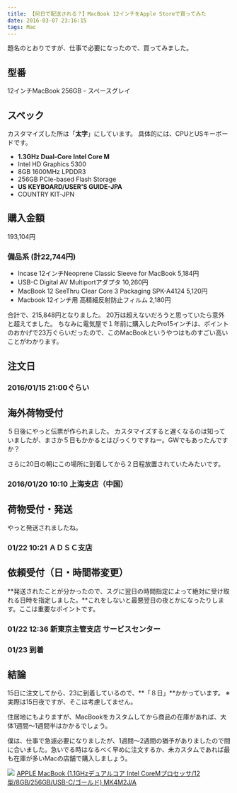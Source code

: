 ```yaml
---
title: 【何日で配送される？】MacBook 12インチをApple Storeで買ってみた
date: 2016-03-07 23:16:15
tags: Mac
---
```

題名のとおりですが、仕事で必要になったので、買ってみました。

## 型番
12インチMacBook 256GB - スペースグレイ

## スペック
カスタマイズした所は「**太字**」にしています。
具体的には、CPUとUSキーボードです。

* **1.3GHz Dual-Core Intel Core M**
* Intel HD Graphics 5300
* 8GB 1600MHz LPDDR3
* 256GB PCIe-based Flash Storage
* **US KEYBOARD/USER'S GUIDE-JPA**
* COUNTRY KIT-JPN

## 購入金額
193,104円

### 備品系 (計22,744円)
* Incase 12インチNeoprene Classic Sleeve for MacBook 5,184円
* USB-C Digital AV Multiportアダプタ 10,260円
* MacBook 12 SeeThru Clear Core 3 Packaging SPK-A4124 5,120円
* Macbook 12インチ用 高精細反射防止フィルム 2,180円

合計で、215,848円となりました。
20万は超えないだろうと思っていたら意外と超えてました。
ちなみに電気屋で１年前に購入したPro15インチは、ポイントのおかげで23万ぐらいだったので、このMacBookというやつはものすごい高いことがわかります。

## 注文日
### 2016/01/15 21:00ぐらい

## 海外荷物受付
５日後にやっと伝票が作られました。
カスタマイズすると遅くなるのは知っていましたが、まさか５日もかかるとはびっくりですねー。GWでもあったんですか？

さらに20日の朝にこの場所に到着してから２日程放置されていたみたいです。

### 2016/01/20 10:10 上海支店（中国）

## 荷物受付・発送
やっと発送されましたね。

### 01/22 10:21 ＡＤＳＣ支店

## 依頼受付（日・時間帯変更）
**発送されたことが分かったので、スグに翌日の時間指定によって絶対に受け取れる日時を指定しました。**これをしないと最悪翌日の夜とかになったりします。ここは重要なポイントです。

### 01/22 12:36 新東京主管支店 サービスセンター

### 01/23 到着

## 結論
15日に注文してから、23に到着しているので、**「８日」**かかっています。
※実際は15日夜ですが、そこは考慮してません。

住居地にもよりますが、MacBookをカスタムしてから商品の在庫があれば、大体1週間〜1週間半はかかるでしょう。

僕は、仕事で急遽必要になりましたが、1週間〜2週間の猶予がありましたので間に合いました。急いでる時はなるべく早めに注文するか、未カスタムであれば最も在庫が多いMacの店舗で購入しましょう。

<a rel="nofollow" href="http://www.amazon.co.jp/gp/product/B00VTN1PH4/ref=as_li_ss_il?ie=UTF8&camp=247&creative=7399&creativeASIN=B00VTN1PH4&linkCode=as2&tag=slicascript-22"><img border="0" src="http://ws-fe.amazon-adsystem.com/widgets/q?_encoding=UTF8&ASIN=B00VTN1PH4&Format=_SL250_&ID=AsinImage&MarketPlace=JP&ServiceVersion=20070822&WS=1&tag=slicascript-22" ></a><img src="http://ir-jp.amazon-adsystem.com/e/ir?t=slicascript-22&l=as2&o=9&a=B00VTN1PH4" width="1" height="1" border="0" alt="" style="border:none !important; margin:0px !important;" />
<a rel="nofollow" href="http://www.amazon.co.jp/gp/product/B00VTN1PH4/ref=as_li_ss_tl?ie=UTF8&camp=247&creative=7399&creativeASIN=B00VTN1PH4&linkCode=as2&tag=slicascript-22">APPLE MacBook (1.1GHzデュアルコア Intel CoreMプロセッサ/12型/8GB/256GB/USB-C/ゴールド) MK4M2J/A</a><img src="http://ir-jp.amazon-adsystem.com/e/ir?t=slicascript-22&l=as2&o=9&a=B00VTN1PH4" width="1" height="1" border="0" alt="" style="border:none !important; margin:0px !important;" />
